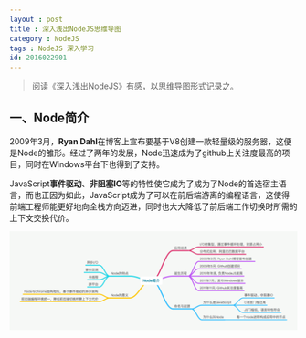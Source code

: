 ```yaml
---
layout : post
title : 深入浅出NodeJS思维导图
category : NodeJS
tags : NodeJS 深入学习
id: 2016022901
---
```


> 阅读《深入浅出NodeJS》有感，以思维导图形式记录之。

## 一、Node简介

2009年3月，**Ryan Dahl**在博客上宣布要基于V8创建一款轻量级的服务器，这便是Node的雏形。经过了两年的发展，Node迅速成为了github上关注度最高的项目，同时在Windows平台下也得到了支持。

JavaScript**事件驱动**、**非阻塞IO**等的特性使它成为了成为了Node的首选宿主语言，而也正因为如此，JavaScript成为了可以在前后端游离的编程语言，这使得前端工程师能更好地向全栈方向迈进，同时也大大降低了前后端工作切换时所需的上下文交换代价。

<img src="/img/posts/nodejs/node-intro.png" alt="node简介" />

